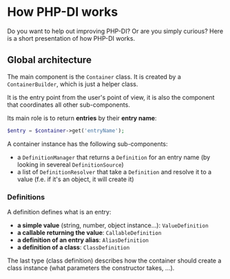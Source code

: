 # How PHP-DI works

Do you want to help out improving PHP-DI? Or are you simply curious? Here is a short presentation of how PHP-DI works.

## Global architecture

The main component is the `Container` class. It is created by a `ContainerBuilder`, which is just a helper class.

It is the entry point from the user's point of view, it is also the component that coordinates all other sub-components.

Its main role is to return **entries** by their **entry name**:

```php
$entry = $container->get('entryName');
```

A container instance has the following sub-components:

- a `DefinitionManager` that returns a `Definition` for an entry name (by looking in severeal `DefinitionSource`)
- a list of `DefinitionResolver` that take a `Definition` and resolve it to a value (f.e. if it's an object, it will create it)

### Definitions

A definition defines what is an entry:

- **a simple value** (string, number, object instance…): `ValueDefinition`
- **a callable returning the value**: `CallableDefinition`
- **a definition of an entry alias**: `AliasDefinition`
- **a definition of a class**: `ClassDefinition`

The last type (class definition) describes how the container should create a class instance (what parameters the constructor takes, …).
